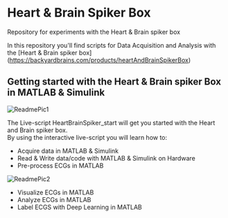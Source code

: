 # Heart & Brain Spiker Box
Repository for experiments with the Heart & Brain spiker box

In this repository you'll find scripts for Data Acquisition and Analysis with the [Heart & Brain spiker box] (https://backyardbrains.com/products/heartAndBrainSpikerBox)

## Getting started with the Heart & Brain spiker Box in MATLAB & Simulink

![ReadmePic1](/uploads/a4aedbabdb72ad1cfff9dacd9bf47e8f/ReadmePic1.PNG)

The Live-script HeartBrainSpiker_start will get you started with the Heart and Brain spiker box.<br/>
By using the interactive live-script you will learn how to:
* Acquire data in MATLAB & Simulink
* Read & Write data/code with MATLAB & Simulink on Hardware
* Pre-process ECGs in MATLAB

![ReadmePic2](/uploads/a21fabc7ddb8bbfd3c62c3de1e87425b/ReadmePic2.PNG)

* Visualize ECGs in MATLAB
* Analyze ECGs in MATLAB
* Label ECGS with Deep Learning in MATLAB

